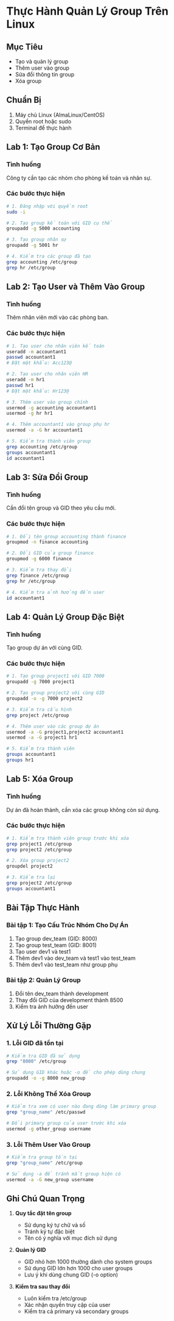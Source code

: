 # Thực Hành Quản Lý Group Trên Linux

## Mục Tiêu
- Tạo và quản lý group
- Thêm user vào group
- Sửa đổi thông tin group
- Xóa group

## Chuẩn Bị
1. Máy chủ Linux (AlmaLinux/CentOS)
2. Quyền root hoặc sudo
3. Terminal để thực hành

## Lab 1: Tạo Group Cơ Bản

### Tình huống
Công ty cần tạo các nhóm cho phòng kế toán và nhân sự.

### Các bước thực hiện
```bash
# 1. Đăng nhập với quyền root
sudo -i

# 2. Tạo group kế toán với GID cụ thể
groupadd -g 5000 accounting

# 3. Tạo group nhân sự
groupadd -g 5001 hr

# 4. Kiểm tra các group đã tạo
grep accounting /etc/group
grep hr /etc/group
```

## Lab 2: Tạo User và Thêm Vào Group

### Tình huống
Thêm nhân viên mới vào các phòng ban.

### Các bước thực hiện
```bash
# 1. Tạo user cho nhân viên kế toán
useradd -m accountant1
passwd accountant1
# Đặt mật khẩu: Acc123@

# 2. Tạo user cho nhân viên HR
useradd -m hr1
passwd hr1
# Đặt mật khẩu: Hr123@

# 3. Thêm user vào group chính
usermod -g accounting accountant1
usermod -g hr hr1

# 4. Thêm accountant1 vào group phụ hr
usermod -a -G hr accountant1

# 5. Kiểm tra thành viên group
grep accounting /etc/group
groups accountant1
id accountant1
```

## Lab 3: Sửa Đổi Group

### Tình huống
Cần đổi tên group và GID theo yêu cầu mới.

### Các bước thực hiện
```bash
# 1. Đổi tên group accounting thành finance
groupmod -n finance accounting

# 2. Đổi GID của group finance
groupmod -g 6000 finance

# 3. Kiểm tra thay đổi
grep finance /etc/group
grep hr /etc/group

# 4. Kiểm tra ảnh hưởng đến user
id accountant1
```

## Lab 4: Quản Lý Group Đặc Biệt

### Tình huống
Tạo group dự án với cùng GID.

### Các bước thực hiện
```bash
# 1. Tạo group project1 với GID 7000
groupadd -g 7000 project1

# 2. Tạo group project2 với cùng GID
groupadd -o -g 7000 project2

# 3. Kiểm tra cấu hình
grep project /etc/group

# 4. Thêm user vào các group dự án
usermod -a -G project1,project2 accountant1
usermod -a -G project1 hr1

# 5. Kiểm tra thành viên
groups accountant1
groups hr1
```

## Lab 5: Xóa Group

### Tình huống
Dự án đã hoàn thành, cần xóa các group không còn sử dụng.

### Các bước thực hiện
```bash
# 1. Kiểm tra thành viên group trước khi xóa
grep project1 /etc/group
grep project2 /etc/group

# 2. Xóa group project2
groupdel project2

# 3. Kiểm tra lại
grep project2 /etc/group
groups accountant1
```

## Bài Tập Thực Hành

### Bài tập 1: Tạo Cấu Trúc Nhóm Cho Dự Án
1. Tạo group dev_team (GID: 8000)
2. Tạo group test_team (GID: 8001)
3. Tạo user dev1 và test1
4. Thêm dev1 vào dev_team và test1 vào test_team
5. Thêm dev1 vào test_team như group phụ

### Bài tập 2: Quản Lý Group
1. Đổi tên dev_team thành development
2. Thay đổi GID của development thành 8500
3. Kiểm tra ảnh hưởng đến user

## Xử Lý Lỗi Thường Gặp

### 1. Lỗi GID đã tồn tại
```bash
# Kiểm tra GID đã sử dụng
grep "8000" /etc/group

# Sử dụng GID khác hoặc -o để cho phép dùng chung
groupadd -o -g 8000 new_group
```

### 2. Lỗi Không Thể Xóa Group
```bash
# Kiểm tra xem có user nào đang dùng làm primary group
grep "group_name" /etc/passwd

# Đổi primary group của user trước khi xóa
usermod -g other_group username
```

### 3. Lỗi Thêm User Vào Group
```bash
# Kiểm tra group tồn tại
grep "group_name" /etc/group

# Sử dụng -a để tránh mất group hiện có
usermod -a -G new_group username
```

## Ghi Chú Quan Trọng

1. **Quy tắc đặt tên group**
   - Sử dụng ký tự chữ và số
   - Tránh ký tự đặc biệt
   - Tên có ý nghĩa với mục đích sử dụng

2. **Quản lý GID**
   - GID nhỏ hơn 1000 thường dành cho system groups
   - Sử dụng GID lớn hơn 1000 cho user groups
   - Lưu ý khi dùng chung GID (-o option)

3. **Kiểm tra sau thay đổi**
   - Luôn kiểm tra /etc/group
   - Xác nhận quyền truy cập của user
   - Kiểm tra cả primary và secondary groups

